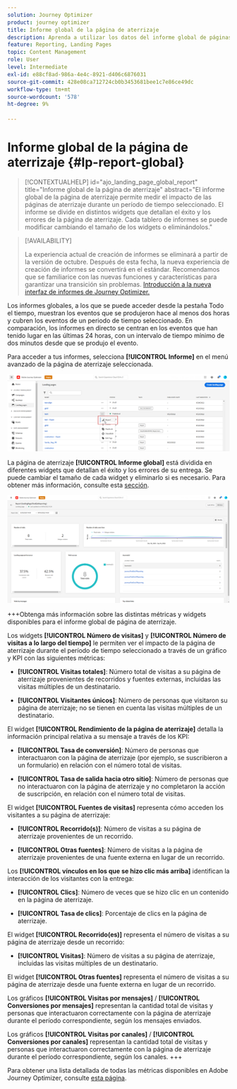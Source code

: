 ```yaml
---
solution: Journey Optimizer
product: journey optimizer
title: Informe global de la página de aterrizaje
description: Aprenda a utilizar los datos del informe global de páginas de aterrizaje
feature: Reporting, Landing Pages
topic: Content Management
role: User
level: Intermediate
exl-id: e88cf8ad-986a-4e4c-8921-d406c6876031
source-git-commit: 428e08ca712724cb0b3453681bee1c7e86ce49dc
workflow-type: tm+mt
source-wordcount: '578'
ht-degree: 9%

---
```


# Informe global de la página de aterrizaje {#lp-report-global}

>[!CONTEXTUALHELP]
>id="ajo_landing_page_global_report"
>title="Informe global de la página de aterrizaje"
>abstract="El informe global de la página de aterrizaje permite medir el impacto de las páginas de aterrizaje durante un período de tiempo seleccionado. El informe se divide en distintos widgets que detallan el éxito y los errores de la página de aterrizaje. Cada tablero de informes se puede modificar cambiando el tamaño de los widgets o eliminándolos."

>[!AVAILABILITY]
>
>La experiencia actual de creación de informes se eliminará a partir de la versión de octubre. Después de esta fecha, la nueva experiencia de creación de informes se convertirá en el estándar. Recomendamos que se familiarice con las nuevas funciones y características para garantizar una transición sin problemas. [Introducción a la nueva interfaz de informes de Journey Optimizer.](report-gs-cja.md)

Los informes globales, a los que se puede acceder desde la pestaña Todo el tiempo, muestran los eventos que se produjeron hace al menos dos horas y cubren los eventos de un periodo de tiempo seleccionado. En comparación, los informes en directo se centran en los eventos que han tenido lugar en las últimas 24 horas, con un intervalo de tiempo mínimo de dos minutos desde que se produjo el evento.

Para acceder a tus informes, selecciona **[!UICONTROL Informe]** en el menú avanzado de la página de aterrizaje seleccionada.

![](assets/landing_page_report.png)

La página de aterrizaje **[!UICONTROL Informe global]** está dividida en diferentes widgets que detallan el éxito y los errores de su entrega. Se puede cambiar el tamaño de cada widget y eliminarlo si es necesario. Para obtener más información, consulte esta [sección](global-report.md).

![](assets/landing_page_global.png)

+++Obtenga más información sobre las distintas métricas y widgets disponibles para el informe global de página de aterrizaje.

Los widgets **[!UICONTROL Número de visitas]** y **[!UICONTROL Número de visitas a lo largo del tiempo]** le permiten ver el impacto de la página de aterrizaje durante el período de tiempo seleccionado a través de un gráfico y KPI con las siguientes métricas:

* **[!UICONTROL Visitas totales]**: Número total de visitas a su página de aterrizaje provenientes de recorridos y fuentes externas, incluidas las visitas múltiples de un destinatario.

* **[!UICONTROL Visitantes únicos]**: Número de personas que visitaron su página de aterrizaje; no se tienen en cuenta las visitas múltiples de un destinatario.

El widget **[!UICONTROL Rendimiento de la página de aterrizaje]** detalla la información principal relativa a su mensaje a través de los KPI:

* **[!UICONTROL Tasa de conversión]**: Número de personas que interactuaron con la página de aterrizaje (por ejemplo, se suscribieron a un formulario) en relación con el número total de visitas.

* **[!UICONTROL Tasa de salida hacia otro sitio]**: Número de personas que no interactuaron con la página de aterrizaje y no completaron la acción de suscripción, en relación con el número total de visitas.

El widget **[!UICONTROL Fuentes de visitas]** representa cómo acceden los visitantes a su página de aterrizaje:

* **[!UICONTROL Recorrido(s)]**: Número de visitas a su página de aterrizaje provenientes de un recorrido.

* **[!UICONTROL Otras fuentes]**: Número de visitas a la página de aterrizaje provenientes de una fuente externa en lugar de un recorrido.

Los **[!UICONTROL vínculos en los que se hizo clic más arriba]** identifican la interacción de los visitantes con la entrega:

* **[!UICONTROL Clics]**: Número de veces que se hizo clic en un contenido en la página de aterrizaje.

* **[!UICONTROL Tasa de clics]**: Porcentaje de clics en la página de aterrizaje.

El widget **[!UICONTROL Recorrido(es)]** representa el número de visitas a su página de aterrizaje desde un recorrido:

* **[!UICONTROL Visitas]**: Número de visitas a su página de aterrizaje, incluidas las visitas múltiples de un destinatario.

El widget **[!UICONTROL Otras fuentes]** representa el número de visitas a su página de aterrizaje desde una fuente externa en lugar de un recorrido.

Los gráficos **[!UICONTROL Visitas por mensajes]** / **[!UICONTROL Conversiones por mensajes]** representan la cantidad total de visitas y personas que interactuaron correctamente con la página de aterrizaje durante el período correspondiente, según los mensajes enviados.

Los gráficos **[!UICONTROL Visitas por canales]** / **[!UICONTROL Conversiones por canales]** representan la cantidad total de visitas y personas que interactuaron correctamente con la página de aterrizaje durante el período correspondiente, según los canales.
+++

Para obtener una lista detallada de todas las métricas disponibles en Adobe Journey Optimizer, consulte [esta página](global-report.md#list-of-components-global).

